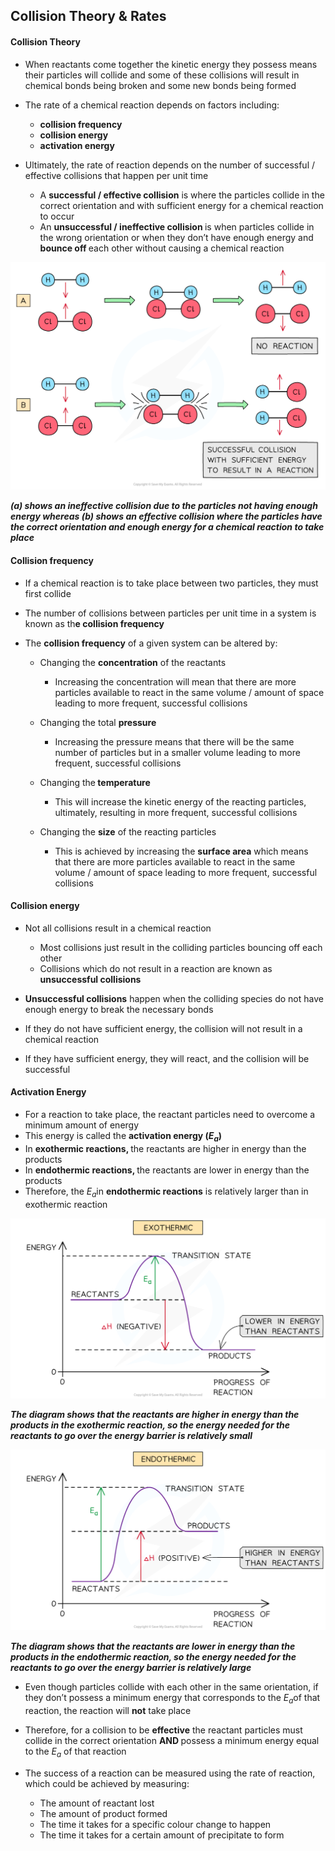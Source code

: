 Collision Theory & Rates
------------------------

#### Collision Theory

* When reactants come together the kinetic energy they possess means their particles will collide and some of these collisions will result in chemical bonds being broken and some new bonds being formed
* The rate of a chemical reaction depends on factors including:

  + <b>collision frequency</b>
  + <b>collision energy</b>
  + <b>activation energy</b>

* Ultimately, the rate of reaction depends on the number of successful / effective collisions that happen per unit time

  + A <b>successful / effective collision</b> is where the particles collide in the correct orientation and with sufficient energy for a chemical reaction to occur
  + An <b>unsuccessful / ineffective collision </b>is when particles collide in the wrong orientation or when they don’t have enough energy and <b>bounce off </b>each other without causing a chemical reaction

![Reaction Kinetics Effective and Non-Effective Collisions, downloadable AS & A Level Chemistry revision notes](1.8-Reaction-Kinetics-Effective-and-Non-Effective-Collisions.png)

*<b>(a) shows an ineffective collision due to the particles not having enough energy whereas (b) shows an effective collision where the particles have the correct orientation and enough energy for a chemical reaction to take place</b>*

#### Collision frequency

* If a chemical reaction is to take place between two particles, they must first collide
* The number of collisions between particles per unit time in a system is known as th<b>e collision frequency</b>
* The <b>collision frequency</b> of a given system can be altered by:

  + Changing the <b>concentration</b> of the reactants

    - Increasing the concentration will mean that there are more particles available to react in the same volume / amount of space leading to more frequent, successful collisions
  + Changing the total <b>pressure</b>

    - Increasing the pressure means that there will be the same number of particles but in a smaller volume leading to more frequent, successful collisions
  + Changing the<b> temperature</b>

    - This will increase the kinetic energy of the reacting particles, ultimately, resulting in more frequent, successful collisions
  + Changing the <b>size</b> of the reacting particles

    - This is achieved by increasing the <b>surface area</b> which means that there are more particles available to react in the same volume / amount of space leading to more frequent, successful collisions

#### Collision energy

* Not all collisions result in a chemical reaction

  + Most collisions just result in the colliding particles bouncing off each other
  + Collisions which do not result in a reaction are known as<b> unsuccessful collisions</b>
* <b>Unsuccessful collisions</b> happen when the colliding species do not have enough energy to break the necessary bonds
* If they do not have sufficient energy, the collision will not result in a chemical reaction
* If they have sufficient energy, they will react, and the collision will be successful

#### Activation Energy

* For a reaction to take place, the reactant particles need to overcome a minimum amount of energy
* This energy is called the <b>activation energy (</b>*<b>E</b>*<sub>*<b>a</b>*</sub><b>)</b>
* In <b>exothermic reactions, </b>the reactants are higher in energy than the products
* In <b>endothermic reactions, </b>the reactants are lower in energy than the products
* Therefore, the *E*<sub>*a*</sub>in <b>endothermic reactions</b> is relatively larger than in exothermic reaction

![5-1-2-exo-reaction-profile](5-1-2-exo-reaction-profile.png)

*<b>The diagram shows that the reactants are higher in energy than the products in the exothermic reaction, so the energy needed for the reactants to go over the energy barrier is relatively small</b>*

![5-1-2-endo-reaction-profile](5-1-2-endo-reaction-profile.png)

*<b>The diagram shows that the reactants are lower in energy than the products in the endothermic reaction, so the energy needed for the reactants to go over the energy barrier is relatively large</b>*

* Even though particles collide with each other in the same orientation, if they don’t possess a minimum energy that corresponds to the *E*<sub>*a*</sub>of that reaction, the reaction will <b>not</b> take place
* Therefore, for a collision to be <b>effective</b> the reactant particles must collide in the correct orientation <b>AND </b>possess a minimum energy equal to the *E*<sub>*a*</sub> of that reaction
* The success of a reaction can be measured using the rate of reaction, which could be achieved by measuring:

  + The amount of reactant lost
  + The amount of product formed
  + The time it takes for a specific colour change to happen
  + The time it takes for a certain amount of precipitate to form